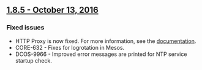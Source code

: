 ## [1.8.5 - October 13, 2016](/releases/1.8.5/)

### Fixed issues
- HTTP Proxy is now fixed. For more information, see the [documentation](/docs/1.8/administration/installing/custom/configure-proxy/).
- CORE-632 - Fixes for logrotation in Mesos.
- DCOS-9966 - Improved error messages are printed for NTP service startup check.
